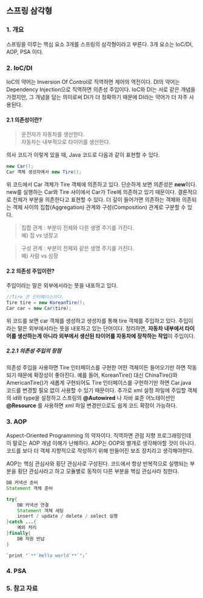 ## 스프링 삼각형

### 1. 개요

스프링을 이루는 핵심 요소 3개를 스프링의 삼각형이라고 부른다.
3개 요소는 IoC/DI, AOP, PSA 이다.

### 2. IoC/DI

IoC의 약어는 Inversion Of Control로 직역하면 제어의 역전이다.
DI의 약어는 Dependency Injection으로 직역하면 의존성 주입이다.
IoC와 DI는 서로 같은 개념을 가졌지만, 그 개념을 담는 의미로써 DI가 더 정확하기 때문에 DI라는 약어가 더 자주 사용된다.

#### 2.1 의존성이란?

> 운전자가 자동차를 생산한다.<br>
> 자동차는 내부적으로 타이어를 생산한다.

의사 코드가 이렇게 있을 때, Java 코드로 다음과 같이 표현할 수 있다.

```java
new Car();
Car 객체 생성자에서 new Tire();
```

위 코드에서 Car 객체가 Tire 객체에 의존하고 있다.
단순하게 보면 의존성은 **new**이다. new를 실행하는 Car와 Tire 사이에서 Car가 Tire에 의존하고 있기 때문이다.
결론적으로 전체가 부분을 의존한다고 표현할 수 있다. 더 깊이 들어가면 의존하는 객체와 의존되는 객체 사이의 집합(Aggregation) 관계와
구성(Composition) 관계로 구분할 수 있다.

> 집합 관계 : 부분이 전체와 다른 생명 주기를 가진다.<br>
> 예) 집 vs 냉장고

> 구성 관계 : 부분이 전체와 같은 생명 주기를 가진다. <br>
> 예) 사람 vs 심장

#### 2.2 의존성 주입이란?

주입이라는 말은 외부에서라는 뜻을 내포하고 있다.

```java
//Tire 은 인터페이스이다.
Tire tire = new KoreanTire();
Car car = new Car(tire);
```

위 코드를 보면 car 객체를 생성하고 생성자를 통해 tire 객체를 주입하고 있다.
주입이라는 말은 외부에서라는 뜻을 내포하고 있는 단어이다.
정리하면, **자동차 내부에서 타이어를 생산하는게 아니라 외부에서 생산된 타이어를 자동차에 장착하는 작업**이 주입이다.

##### 2.2.1 의존성 주입의 장점

의존성 주입을 사용하면 Tire 인터페이스를 구현한 어떤 객체이든 들어오기만 하면 작동되기 때문에 확장성이 좋아진다.
예를 들어, KoreanTire() 대신 ChinaTire()와 AmericanTire()가 새롭게 구현되어도 Tire 인터페이스를 구현하기만 하면 Car.java 코드를
변경할 필요 없이 사용할 수 있기 때문이다. 추가로 xml 설정 파일에 주입할 객체의 id와 type을 설정하고 스프링의 **@Autowired** 나 자바 표준
어노테이션인 **@Resource** 를 사용하면 xml 파일 변경만으로도 쉽게 코드 확장이 가능하다.

### 3. AOP

Aspect-Oriented Programming 의 약자이다. 직역하면 관점 지향 프로그래밍인데 이 말로는 AOP 개념 이해가 난해하다.
AOP는 OOP와 별개로 생각해야할 것이 아니다. 코드를 보다 더 객체 지향적으로 작성하기 위해 만들어진 보조 장치라고 생각해야한다.

AOP는 핵심 관심사와 횡단 관심사로 구성된다.
코드에서 항상 반복적으로 실행되는 부분을 횡단 관심사라고 하고 모듈별로 동작이 다른 부분을 핵심 관심사라 칭한다.

```java
DB 커넥션 준비
Statement 객체 준비

try{
    DB 커넥션 연결
    Statement 객체 세팅
    insert / update / delete / select 실행
}catch ...{
    예외 처리
}finally{
    DB 자원 반납
}

`print "`**`Hello world`**`";`
```

### 4. PSA

### 5. 참고 자료
